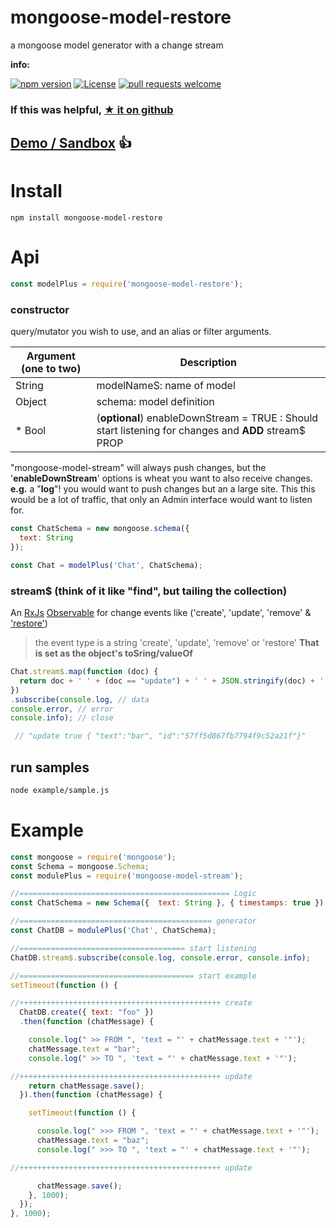 # mongoose-model-restore

a mongoose model generator with a change stream

**info:**

[![npm version](https://badge.fury.io/js/mongoose-model-restore.svg)](https://badge.fury.io/js/graphql-mongoose-model-restore)
[![License](http://img.shields.io/:license-apache_2-yellow.svg)](https://www.apache.org/licenses/LICENSE-2.0)
[![pull requests welcome](https://img.shields.io/badge/Pull%20requests-welcome-pink.svg)](https://github.com/codemeasandwich/mongoose-model-restore/pulls)


### If this was helpful, [★ it on github](https://github.com/codemeasandwich/mongoose-model-restore)


## [Demo / Sandbox](https://tonicdev.com/codemeasandwich/57a0727c80254315001cb366) :thumbsup:

# Install

`npm install mongoose-model-restore`

# Api

``` js
const modelPlus = require('mongoose-model-restore');
```

### constructor
query/mutator you wish to use, and an alias or filter arguments.

| Argument (**one** to **two**)  | Description
|--- |---
| String | modelNameS: name of model
| Object | schema: model definition
| * Bool | (**optional**) enableDownStream = TRUE : Should start listening for changes and __ADD__ stream$ PROP
"mongoose-model-stream" will always push changes, but the '**enableDownStream**' options is wheat you want to also receive changes. 
**e.g.**  a "**log**"! you would want to push changes but an a large site. This this would be a lot of traffic, that only an Admin interface would want to listen for.

``` js
const ChatSchema = new mongoose.schema({
  text: String
});

const Chat = modelPlus('Chat', ChatSchema);
``` 

### stream$ (think of it like "find", but tailing the collection)
An [RxJs](http://reactivex.io/rxjs/) [Observable](http://reactivex.io/rxjs/class/es6/Observable.js~Observable.html) for change events like ('create', 'update', 'remove' &  ['restore'](https://npmjs.com/codemeasandwich/mongoose-model-restore))

> the event type is a string 'create', 'update', 'remove' or  'restore' 
> **That is set as the object's toSring/valueOf** 

``` js
Chat.stream$.map(function (doc) {
  return doc + ' ' + (doc == "update") + ' ' + JSON.stringify(doc) + ' ';
})
.subscribe(console.log, // data
console.error, // error
console.info); // close

 // "update true { "text":"bar", "id":"57ff5d867fb7794f9c52a21f"}"
``` 



## run samples

``` bash
node example/sample.js
```

# Example

``` js 
const mongoose = require('mongoose');
const Schema = mongoose.Schema;
const modulePlus = require('mongoose-model-stream');

//=============================================== Logic
const ChatSchema = new Schema({  text: String }, { timestamps: true });

//=========================================== generator
const ChatDB = modulePlus('Chat', ChatSchema);

//===================================== start listening
ChatDB.stream$.subscribe(console.log, console.error, console.info);

//======================================= start example
setTimeout(function () {

//+++++++++++++++++++++++++++++++++++++++++++++ create
  ChatDB.create({ text: "foo" })
  .then(function (chatMessage) {

    console.log(" >> FROM ", 'text = "' + chatMessage.text + '"');
    chatMessage.text = "bar";
    console.log(" >> TO ", 'text = "' + chatMessage.text + '"');

//+++++++++++++++++++++++++++++++++++++++++++++ update
    return chatMessage.save();
  }).then(function (chatMessage) {

    setTimeout(function () {

      console.log(" >>> FROM ", 'text = "' + chatMessage.text + '"');
      chatMessage.text = "baz";
      console.log(" >>> TO ", 'text = "' + chatMessage.text + '"');

//+++++++++++++++++++++++++++++++++++++++++++++ update

      chatMessage.save();
    }, 1000);
  });
}, 1000);
    
```